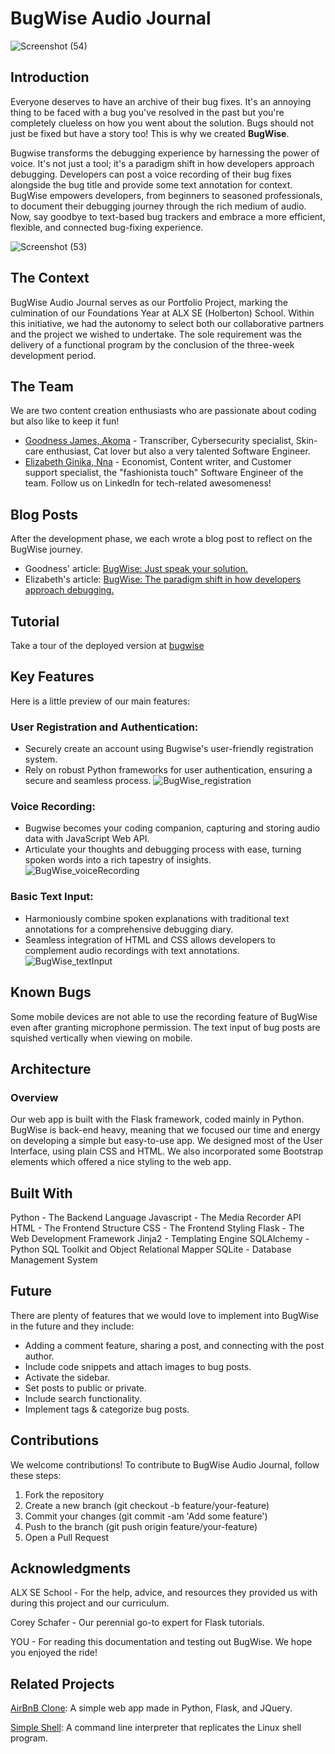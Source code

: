 # BugWise Audio Journal
![Screenshot (54)](https://github.com/GoodnessJames/BugWise/assets/128673364/059ef7cd-22bc-4958-b9ba-023a41a5000c)

## Introduction
Everyone deserves to have an archive of their bug fixes. It's an annoying thing to be faced with a bug you've resolved in the past but you're completely clueless on how you went about the solution. Bugs should not just be fixed but have a story too! This is why we created **BugWise**.

Bugwise transforms the debugging experience by harnessing the power of voice. It's not just a tool; it's a paradigm shift in how developers approach debugging. Developers can post a voice recording of their bug fixes alongside the bug title and provide some text annotation for context. BugWise empowers developers, from beginners to seasoned professionals, to document their debugging journey through the rich medium of audio. Now, say goodbye to text-based bug trackers and embrace a more efficient, flexible, and connected bug-fixing experience.

![Screenshot (53)](https://github.com/GoodnessJames/BugWise/assets/128673364/b6299b70-24a0-40bd-983f-08aef419c09b)

## The Context
BugWise Audio Journal serves as our Portfolio Project, marking the culmination of our Foundations Year at ALX SE (Holberton) School. Within this initiative, we had the autonomy to select both our collaborative partners and the project we wished to undertake. The sole requirement was the delivery of a functional program by the conclusion of the three-week development period.

## The Team
We are two content creation enthusiasts who are passionate about coding but also like to keep it fun!
-  [Goodness James, Akoma](https://linkedin.com/in/goodness-akoma) - Transcriber, Cybersecurity specialist, Skin-care enthusiast, Cat lover but also a very talented Software Engineer.
- [Elizabeth Ginika, Nna](https://www.linkedin.com/in/ginika-elizabeth-nna-b17573117/) - Economist, Content writer, and Customer support specialist, the "fashionista touch" Software Engineer of the team.
Follow us on LinkedIn for tech-related awesomeness!

## Blog Posts
After the development phase, we each wrote a blog post to reflect on the BugWise journey.

- Goodness' article: [BugWise: Just speak your solution.](https://medium.com/@goodnessakoma/bugwise-audio-journal-a2f85f0212d2)
- Elizabeth's article: [BugWise: The paradigm shift in how developers approach debugging.](https://www.linkedin.com/posts/ginika-elizabeth-nna-b17573117_bugwise-developertools-codingjourney-activity-7155741410304917504-Zobd?utm_source=share&utm_medium=member_android)

## Tutorial
Take a tour of the deployed version at [bugwise](https://bugwise.pythonanywhere.com/)

## Key Features
Here is a little preview of our main features:
### User Registration and Authentication:
  - Securely create an account using Bugwise's user-friendly registration system.
  - Rely on robust Python frameworks for user authentication, ensuring a secure and seamless process.
![BugWise_registration](https://github.com/GoodnessJames/BugWise/assets/128673364/84b8c03f-6088-4d5d-8e27-e7bfb679f5c4)

### Voice Recording:
  - Bugwise becomes your coding companion, capturing and storing audio data with JavaScript Web API.
  - Articulate your thoughts and debugging process with ease, turning spoken words into a rich tapestry of insights.
![BugWise_voiceRecording](https://github.com/GoodnessJames/BugWise/assets/128673364/e76120e5-1cd3-471f-bef2-66d7aec09b91)

### Basic Text Input:
  - Harmoniously combine spoken explanations with traditional text annotations for a comprehensive debugging diary.
  - Seamless integration of HTML and CSS allows developers to complement audio recordings with text annotations.
![BugWise_textInput](https://github.com/GoodnessJames/BugWise/assets/128673364/4214cdd7-3c0b-4f5b-9ee1-b93ecf365b53)

## Known Bugs
Some mobile devices are not able to use the recording feature of BugWise even after granting microphone permission.
The text input of bug posts are squished vertically when viewing on mobile.

## Architecture
### Overview
Our web app is built with the Flask framework, coded mainly in Python. BugWise is back-end heavy, meaning that we focused our time and energy on developing a simple but easy-to-use app. We designed most of the User Interface, using plain CSS and HTML. We also incorporated some Bootstrap elements which offered a nice styling to the web app.

## Built With
Python - The Backend Language
Javascript - The Media Recorder API
HTML - The Frontend Structure
CSS - The Frontend Styling
Flask - The Web Development Framework
Jinja2 - Templating Engine
SQLAlchemy - Python SQL Toolkit and Object Relational Mapper
SQLite - Database Management System

## Future
There are plenty of features that we would love to implement into BugWise in the future and they include:
- Adding a comment feature, sharing a post, and connecting with the post author.
- Include code snippets and attach images to bug posts.
- Activate the sidebar.
- Set posts to public or private.
- Include search functionality.
- Implement tags & categorize bug posts.

## Contributions
We welcome contributions! To contribute to BugWise Audio Journal, follow these steps:
1. Fork the repository
2. Create a new branch (git checkout -b feature/your-feature)
3. Commit your changes (git commit -am 'Add some feature')
4. Push to the branch (git push origin feature/your-feature)
5. Open a Pull Request

## Acknowledgments
ALX SE School - For the help, advice, and resources they provided us with during this project and our curriculum.

Corey Schafer - Our perennial go-to expert for Flask tutorials.

YOU - For reading this documentation and testing out BugWise. We hope you enjoyed the ride!

## Related Projects
[AirBnB Clone](https://github.com/GoodnessJames/AirBnB_clone_v4): A simple web app made in Python, Flask, and JQuery.

[Simple Shell](https://github.com/GoodnessJames/simple_shell): A command line interpreter that replicates the Linux shell program.
